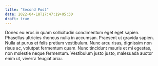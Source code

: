 ```yaml
---
title: "Second Post"
date: 2022-04-18T17:47:19+05:30
draft: true
---
```


Donec eu eros in quam sollicitudin condimentum eget eget sapien. Phasellus ultricies rhoncus nulla in accumsan. Praesent ut gravida sapien. Nulla at purus et felis pretium vestibulum. Nunc arcu risus, dignissim non risus ac, volutpat fermentum quam. Nunc tincidunt mauris et mi egestas, non molestie neque fermentum. Vestibulum justo justo, malesuada auctor enim ut, viverra feugiat arcu.